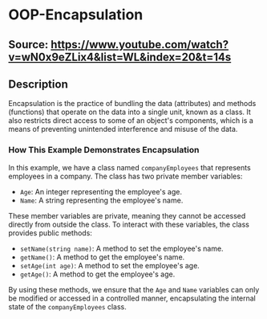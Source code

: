 # OOP-Encapsulation

## Source: https://www.youtube.com/watch?v=wN0x9eZLix4&list=WL&index=20&t=14s

## Description

Encapsulation is the practice of bundling the data (attributes) and methods (functions) that operate on the data into a single unit, known as a class. It also restricts direct access to some of an object's components, which is a means of preventing unintended interference and misuse of the data.

### How This Example Demonstrates Encapsulation

In this example, we have a class named `companyEmployees` that represents employees in a company. The class has two private member variables:
- `Age`: An integer representing the employee's age.
- `Name`: A string representing the employee's name.

These member variables are private, meaning they cannot be accessed directly from outside the class. To interact with these variables, the class provides public methods:
- `setName(string name)`: A method to set the employee's name.
- `getName()`: A method to get the employee's name.
- `setAge(int age)`: A method to set the employee's age.
- `getAge()`: A method to get the employee's age.

By using these methods, we ensure that the `Age` and `Name` variables can only be modified or accessed in a controlled manner, encapsulating the internal state of the `companyEmployees` class.
